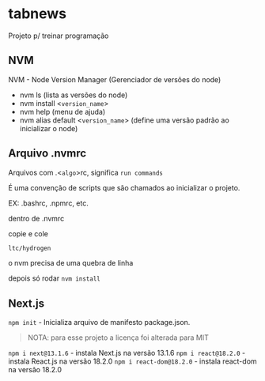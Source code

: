 # tabnews

Projeto p/ treinar programação

## NVM

NVM - Node Version Manager (Gerenciador de versões do node)

- nvm ls (lista as versões do node)
- nvm install <`version_name`>
- nvm help (menu de ajuda)
- nvm alias default <`version_name`> (define uma versão padrão ao inicializar o node)

## Arquivo .nvmrc

Arquivos com .<`algo`>rc, significa `run commands`

É uma convenção de scripts que são chamados ao inicializar o projeto.

EX: .bashrc, .npmrc, etc.

dentro de .nvmrc

copie e cole

```txt
ltc/hydrogen

```

o nvm precisa de uma quebra de linha

depois só rodar `nvm install`

## Next.js

`npm init` - Inicializa arquivo de manifesto package.json.

> NOTA: para esse projeto a licença foi alterada para MIT

`npm i next@13.1.6` - instala Next.js na versão 13.1.6
`npm i react@18.2.0` - instala React.js na versão 18.2.0
`npm i react-dom@18.2.0` - instala react-dom na versão 18.2.0
